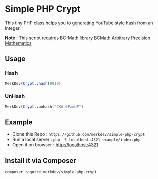 Simple PHP Crypt
=============

This tiny PHP class helps you to generating YouTube style hash from an Integer.

**Note** : This script requires BC-Math library [BCMath Arbitrary Precision Mathematics](http://php.net/manual/en/book.bc.php)

## Usage
### Hash
```php
MerkDev\Crypt::hash(9919)
```
### UnHash
```php
MerkDev\Crypt::unhash("CKAr6PzmUP")
```

## Example
* Clone this Repo : `https://github.com/merkdev/simple-php-crypt`
* Run a local server : `php -S localhost:4321 example/index.php`
* Open it on browser : [http://localhost:4321](http://localhost:4321)

## Install it via Composer
`composer require merkdev/simple-php-crypt`
